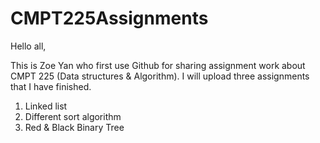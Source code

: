 # CMPT225Assignments

Hello all,

This is Zoe Yan who first use Github for sharing assignment work about CMPT 225 (Data structures & Algorithm).
I will upload three assignments that I have finished.
1. Linked list
2. Different sort algorithm
3. Red & Black Binary Tree

